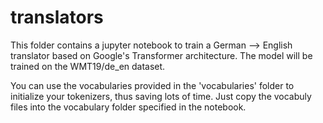 # translators
This folder contains a jupyter notebook to train a German --> English translator based on Google's Transformer architecture. The model will be trained on the WMT19/de_en dataset. 

You can use the vocabularies provided in the 'vocabularies' folder to initialize your tokenizers, thus saving lots of time. Just copy the vocabuly files into the vocabulary folder specified in the notebook.
 
